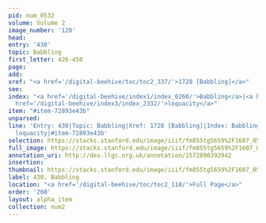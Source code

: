 ```yaml
---
pid: num_0532
volume: Volume 2
image_number: '120'
head: 
entry: '430'
topic: Babbling
first_letter: 426-450
page: 
add: 
xref: "<a href='/digital-beehive/toc/toc2_337/'>1728 [Babbling]</a>"
see: 
index: "<a href='/digital-beehive/index1/index_0260/'>Babbling</a>|<a href='/digital-beehive/index2/index_1584/'>garrulity</a>|<a
  href='/digital-beehive/index3/index_2332/'>loquacity</a>"
item: "#item-72893e43b"
unparsed: 
line: 'Entry: 430|Topic: Babbling|Xref: 1728 [Babbling]|Index: Babbling|Index: garrulity|Index:
  loquacity|#item-72893e43b'
selection: https://stacks.stanford.edu/image/iiif/fm855tg5659%2F1607_0587/891,869,2901,750/full/0/default.jpg
full_image: https://stacks.stanford.edu/image/iiif/fm855tg5659%2F1607_0587/full/full/0/default.jpg
annotation_uri: http://dev.llgc.org.uk/annotation/1572890392942
insertion: 
thumbnail: https://stacks.stanford.edu/image/iiif/fm855tg5659%2F1607_0587/891,869,600,180/250,/0/default.jpg
label: 430. Babbling
location: "<a href='/digital-beehive/toc/toc2_110/'>Full Page</a>"
order: '260'
layout: alpha_item
collection: num2
---
```

